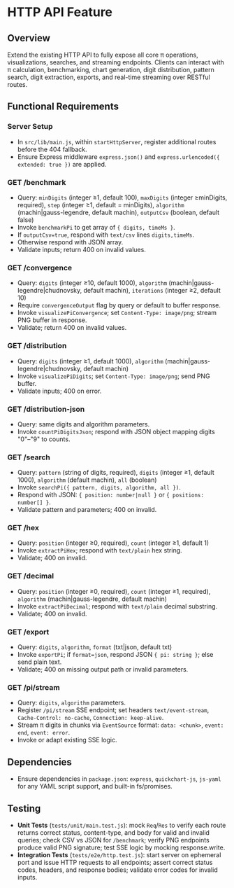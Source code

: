 # HTTP API Feature

## Overview

Extend the existing HTTP API to fully expose all core π operations, visualizations, searches, and streaming endpoints. Clients can interact with π calculation, benchmarking, chart generation, digit distribution, pattern search, digit extraction, exports, and real-time streaming over RESTful routes.

## Functional Requirements

### Server Setup
- In `src/lib/main.js`, within `startHttpServer`, register additional routes before the 404 fallback.
- Ensure Express middleware `express.json()` and `express.urlencoded({ extended: true })` are applied.

### GET /benchmark
- Query: `minDigits` (integer ≥1, default 100), `maxDigits` (integer ≥minDigits, required), `step` (integer ≥1, default = minDigits), `algorithm` (machin|gauss-legendre, default machin), `outputCsv` (boolean, default false)
- Invoke `benchmarkPi` to get array of `{ digits, timeMs }`.
- If `outputCsv=true`, respond with `text/csv` lines `digits,timeMs`.
- Otherwise respond with JSON array.
- Validate inputs; return 400 on invalid values.

### GET /convergence
- Query: `digits` (integer ≥10, default 1000), `algorithm` (machin|gauss-legendre|chudnovsky, default machin), `iterations` (integer ≥2, default 10)
- Require `convergenceOutput` flag by query or default to buffer response.
- Invoke `visualizePiConvergence`; set `Content-Type: image/png`; stream PNG buffer in response.
- Validate; return 400 on invalid values.

### GET /distribution
- Query: `digits` (integer ≥1, default 1000), `algorithm` (machin|gauss-legendre|chudnovsky, default machin)
- Invoke `visualizePiDigits`; set `Content-Type: image/png`; send PNG buffer.
- Validate inputs; 400 on error.

### GET /distribution-json
- Query: same digits and algorithm parameters.
- Invoke `countPiDigitsJson`; respond with JSON object mapping digits "0"–"9" to counts.

### GET /search
- Query: `pattern` (string of digits, required), `digits` (integer ≥1, default 1000), `algorithm` (default machin), `all` (boolean)
- Invoke `searchPi({ pattern, digits, algorithm, all })`.
- Respond with JSON: `{ position: number|null }` or `{ positions: number[] }`.
- Validate pattern and parameters; 400 on invalid.

### GET /hex
- Query: `position` (integer ≥0, required), `count` (integer ≥1, default 1)
- Invoke `extractPiHex`; respond with `text/plain` hex string.
- Validate; 400 on invalid.

### GET /decimal
- Query: `position` (integer ≥0, required), `count` (integer ≥1, required), `algorithm` (machin|gauss-legendre, default machin)
- Invoke `extractPiDecimal`; respond with `text/plain` decimal substring.
- Validate; 400 on invalid.

### GET /export
- Query: `digits`, `algorithm`, `format` (txt|json, default txt)
- Invoke `exportPi`; if `format=json`, respond JSON `{ pi: string }`; else send plain text.
- Validate; 400 on missing output path or invalid parameters.

### GET /pi/stream
- Query: `digits`, `algorithm` parameters.
- Register `/pi/stream` SSE endpoint; set headers `text/event-stream`, `Cache-Control: no-cache`, `Connection: keep-alive`.
- Stream π digits in chunks via `EventSource` format: `data: <chunk>`, `event: end`, `event: error`.
- Invoke or adapt existing SSE logic.

## Dependencies
- Ensure dependencies in `package.json`: `express`, `quickchart-js`, `js-yaml` for any YAML script support, and built-in fs/promises.

## Testing

- **Unit Tests** (`tests/unit/main.test.js`): mock `Req`/`Res` to verify each route returns correct status, content-type, and body for valid and invalid queries; check CSV vs JSON for `/benchmark`; verify PNG endpoints produce valid PNG signature; test SSE logic by mocking response.write.
- **Integration Tests** (`tests/e2e/http.test.js`): start server on ephemeral port and issue HTTP requests to all endpoints; assert correct status codes, headers, and response bodies; validate error codes for invalid inputs.